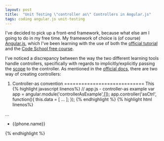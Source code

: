 ```yaml
---
layout: post
title:  "Unit Testing \"controller as\" Controllers in Angular.js"
tags: coding angular.js unit-testing
---
```

I've decided to pick up a front-end framework, because what else am I going to do in my free time. My framework of choice is (of course) [Angular.js][angularjs], which I've been learning with the use of both the [official tutorial][angular_tutorial] and the [Code School free course][angular_codeschool]. 

I've noticed a discrepancy between the way the two different learning tools handle controllers, specifically with regards to implicitly/explicitly passing the [scope][scope_docs] to the controller. As mentioned in the [official docs][ngController_docs], there are two way of creating controllers:

1. Controller-as convention
============================
This  
{% highlight javascript linenos%}
// app.js - controller-as example
var app = angular.module('controllerAsExample',[]);
app.controller('asCtrl', function(){
	this.data = [
	...
	];
});
{% endhighlight %}
{% highlight html linenos%}
<!doctype html>
<html lang="en" ng-app="phonecatApp">
<head>
	...
	<script src="js/controllers.js"></script>
</head>
<body ng-controller="PhoneListCtrl as phoneList">
	<ul>
		<li ng-repeat="phone in phoneList.phones">
			{{phone.name}}
		</li>
	</ul>
</body>
</html>
{% endhighlight %}




[angularjs]:    https://angularjs.org/
[angular_tutorial]:    https://docs.angularjs.org/tutorial
[angular_codeschool]:    http://campus.codeschool.com/courses/shaping-up-with-angular-js/intro
[understanding_scopes]:     https://github.com/angular/angular.js/wiki/Understanding-Scopes
[ngController_docs]:     https://docs.angularjs.org/api/ng/directive/ngController
[scope_docs]:     https://docs.angularjs.org/guide/scope